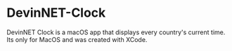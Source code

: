 # DevinNET-Clock
DevinNET Clock is a macOS app that displays every country's current time.
Its only for MacOS and was created with XCode. 
